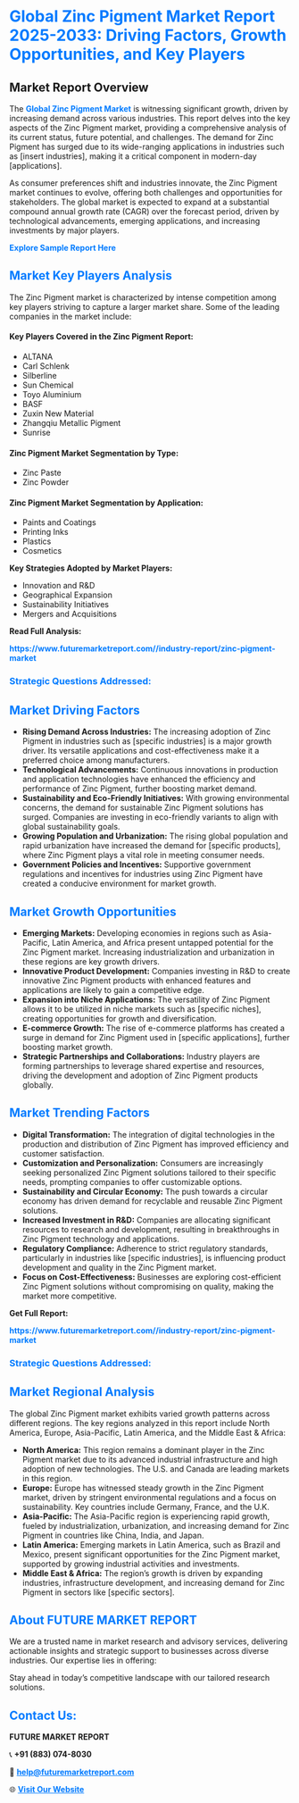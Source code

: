 <h1 style="color: #007BFF;">Global Zinc Pigment Market Report 2025-2033: Driving Factors, Growth Opportunities, and Key Players</h1>

<section id="overview">
<h2>Market Report Overview</h2>
<p>The <a href="https://www.futuremarketreport.com//industry-report/zinc-pigment-market" style="color: #007BFF; text-decoration: none;"><strong>Global Zinc Pigment Market</strong></a> is witnessing significant growth, driven by increasing demand across various industries. This report delves into the key aspects of the Zinc Pigment market, providing a comprehensive analysis of its current status, future potential, and challenges. The demand for Zinc Pigment has surged due to its wide-ranging applications in industries such as [insert industries], making it a critical component in modern-day [applications].</p>
<p>As consumer preferences shift and industries innovate, the Zinc Pigment market continues to evolve, offering both challenges and opportunities for stakeholders. The global market is expected to expand at a substantial compound annual growth rate (CAGR) over the forecast period, driven by technological advancements, emerging applications, and increasing investments by major players.</p>
</section>

<section id="overview">
<p><a href="https://www.futuremarketreport.com//request-sample/reportId=49147" style="color: #007BFF; text-decoration: none;"><strong>Explore Sample Report Here</strong></a></p>
</section>

<section id="key-players">
<h2 style="color: #007BFF;">Market Key Players Analysis</h2>
<p>The Zinc Pigment market is characterized by intense competition among key players striving to capture a larger market share. Some of the leading companies in the market include:</p>
<h4>Key Players Covered in the Zinc Pigment Report:</h4>
<ul><li>ALTANA</li><li>Carl Schlenk</li><li>Silberline</li><li>Sun Chemical</li><li>Toyo Aluminium</li><li>BASF</li><li>Zuxin New Material</li><li>Zhangqiu Metallic Pigment</li><li>Sunrise</li></ul>
<h4>Zinc Pigment Market Segmentation by Type:</h4>
<ul><li>Zinc Paste</li><li>Zinc Powder</li></ul>

<h4>Zinc Pigment Market Segmentation by Application:</h4>
<ul><li>Paints and Coatings</li><li>Printing Inks</li><li>Plastics</li><li>Cosmetics</li></ul>
<p><strong>Key Strategies Adopted by Market Players:</strong></p>
<ul>
<li>Innovation and R&D</li>
<li>Geographical Expansion</li>
<li>Sustainability Initiatives</li>
<li>Mergers and Acquisitions</li>
</ul>
</section>

<section>
<p><strong>Read Full Analysis: </strong></p><a href="https://www.futuremarketreport.com//industry-report/zinc-pigment-market" style="color: #007BFF; text-decoration: none;"><strong>https://www.futuremarketreport.com//industry-report/zinc-pigment-market</strong></a>
<h3 style="color: #007BFF;">Strategic Questions Addressed:</h3>
</section>

<section id="driving-factors">
<h2 style="color: #007BFF;">Market Driving Factors</h2>
<ul>
<li><strong>Rising Demand Across Industries:</strong> The increasing adoption of Zinc Pigment in industries such as [specific industries] is a major growth driver. Its versatile applications and cost-effectiveness make it a preferred choice among manufacturers.</li>
<li><strong>Technological Advancements:</strong> Continuous innovations in production and application technologies have enhanced the efficiency and performance of Zinc Pigment, further boosting market demand.</li>
<li><strong>Sustainability and Eco-Friendly Initiatives:</strong> With growing environmental concerns, the demand for sustainable Zinc Pigment solutions has surged. Companies are investing in eco-friendly variants to align with global sustainability goals.</li>
<li><strong>Growing Population and Urbanization:</strong> The rising global population and rapid urbanization have increased the demand for [specific products], where Zinc Pigment plays a vital role in meeting consumer needs.</li>
<li><strong>Government Policies and Incentives:</strong> Supportive government regulations and incentives for industries using Zinc Pigment have created a conducive environment for market growth.</li>
</ul>
</section>

<section id="growth-opportunities">
<h2 style="color: #007BFF;">Market Growth Opportunities</h2>
<ul>
<li><strong>Emerging Markets:</strong> Developing economies in regions such as Asia-Pacific, Latin America, and Africa present untapped potential for the Zinc Pigment market. Increasing industrialization and urbanization in these regions are key growth drivers.</li>
<li><strong>Innovative Product Development:</strong> Companies investing in R&D to create innovative Zinc Pigment products with enhanced features and applications are likely to gain a competitive edge.</li>
<li><strong>Expansion into Niche Applications:</strong> The versatility of Zinc Pigment allows it to be utilized in niche markets such as [specific niches], creating opportunities for growth and diversification.</li>
<li><strong>E-commerce Growth:</strong> The rise of e-commerce platforms has created a surge in demand for Zinc Pigment used in [specific applications], further boosting market growth.</li>
<li><strong>Strategic Partnerships and Collaborations:</strong> Industry players are forming partnerships to leverage shared expertise and resources, driving the development and adoption of Zinc Pigment products globally.</li>
</ul>
</section>

<section id="trending-factors">
<h2 style="color: #007BFF;">Market Trending Factors</h2>
<ul>
<li><strong>Digital Transformation:</strong> The integration of digital technologies in the production and distribution of Zinc Pigment has improved efficiency and customer satisfaction.</li>
<li><strong>Customization and Personalization:</strong> Consumers are increasingly seeking personalized Zinc Pigment solutions tailored to their specific needs, prompting companies to offer customizable options.</li>
<li><strong>Sustainability and Circular Economy:</strong> The push towards a circular economy has driven demand for recyclable and reusable Zinc Pigment solutions.</li>
<li><strong>Increased Investment in R&D:</strong> Companies are allocating significant resources to research and development, resulting in breakthroughs in Zinc Pigment technology and applications.</li>
<li><strong>Regulatory Compliance:</strong> Adherence to strict regulatory standards, particularly in industries like [specific industries], is influencing product development and quality in the Zinc Pigment market.</li>
<li><strong>Focus on Cost-Effectiveness:</strong> Businesses are exploring cost-efficient Zinc Pigment solutions without compromising on quality, making the market more competitive.</li>
</ul>
</section>

<section>
<p><strong>Get Full Report: </strong></p><a href="https://www.futuremarketreport.com//industry-report/zinc-pigment-market" style="color: #007BFF; text-decoration: none;"><strong>https://www.futuremarketreport.com//industry-report/zinc-pigment-market</strong></a>
<h3 style="color: #007BFF;">Strategic Questions Addressed:</h3>
</section>


<section id="regional-analysis">
<h2 style="color: #007BFF;">Market Regional Analysis</h2>
<p>The global Zinc Pigment market exhibits varied growth patterns across different regions. The key regions analyzed in this report include North America, Europe, Asia-Pacific, Latin America, and the Middle East & Africa:</p>
<ul>
<li><strong>North America:</strong> This region remains a dominant player in the Zinc Pigment market due to its advanced industrial infrastructure and high adoption of new technologies. The U.S. and Canada are leading markets in this region.</li>
<li><strong>Europe:</strong> Europe has witnessed steady growth in the Zinc Pigment market, driven by stringent environmental regulations and a focus on sustainability. Key countries include Germany, France, and the U.K.</li>
<li><strong>Asia-Pacific:</strong> The Asia-Pacific region is experiencing rapid growth, fueled by industrialization, urbanization, and increasing demand for Zinc Pigment in countries like China, India, and Japan.</li>
<li><strong>Latin America:</strong> Emerging markets in Latin America, such as Brazil and Mexico, present significant opportunities for the Zinc Pigment market, supported by growing industrial activities and investments.</li>
<li><strong>Middle East & Africa:</strong> The region’s growth is driven by expanding industries, infrastructure development, and increasing demand for Zinc Pigment in sectors like [specific sectors].</li>
</ul>
</section>

<footer>
<h2 style="color: #007BFF;">About FUTURE MARKET REPORT</h2>
<p>We are a trusted name in market research and advisory services, delivering actionable insights and strategic support to businesses across diverse industries. Our expertise lies in offering:</p>

<p>Stay ahead in today’s competitive landscape with our tailored research solutions.</p>

<h2 style="color: #007BFF;">Contact Us:</h2>
<p><strong>FUTURE MARKET REPORT</strong></p>
<p>📞 <strong>+91 (883) 074-8030</strong></p>
<p>📧 <strong><a href="mailto:help@futuremarketreport.com" style="color: #007BFF;">help@futuremarketreport.com</a></strong></p>
<p>🌐 <strong><a href="https://www.futuremarketreport.com/" style="color: #007BFF;">Visit Our Website</a></strong></p>
</footer>